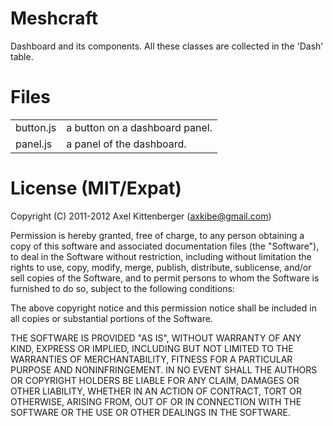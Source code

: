 Meshcraft
=========
Dashboard and its components.
All these classes are collected in the 'Dash' table.

Files
=====
<table>

 <tr><td>   button.js
</td><td>   a button on a dashboard panel.
</td></tr>

 <tr><td>   panel.js
</td><td>   a panel of the dashboard.
</td></tr>

</table>

License (MIT/Expat)
===================
Copyright (C) 2011-2012 Axel Kittenberger (axkibe@gmail.com)

Permission is hereby granted, free of charge, to any person obtaining a copy of this software and associated documentation files (the "Software"), to deal in the Software without restriction, including without limitation the rights to use, copy, modify, merge, publish, distribute, sublicense, and/or sell copies of the Software, and to permit persons to whom the Software is furnished to do so, subject to the following conditions:

The above copyright notice and this permission notice shall be included in all copies or substantial portions of the Software.

THE SOFTWARE IS PROVIDED "AS IS", WITHOUT WARRANTY OF ANY KIND, EXPRESS OR IMPLIED, INCLUDING BUT NOT LIMITED TO THE WARRANTIES OF MERCHANTABILITY, FITNESS FOR A PARTICULAR PURPOSE AND NONINFRINGEMENT. IN NO EVENT SHALL THE AUTHORS OR COPYRIGHT HOLDERS BE LIABLE FOR ANY CLAIM, DAMAGES OR OTHER LIABILITY, WHETHER IN AN ACTION OF CONTRACT, TORT OR OTHERWISE, ARISING FROM, OUT OF OR IN CONNECTION WITH THE SOFTWARE OR THE USE OR OTHER DEALINGS IN THE SOFTWARE.

